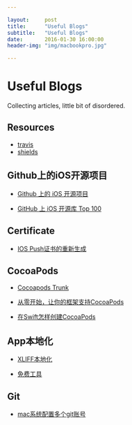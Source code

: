 ```yaml
---

layout:     post
title:      "Useful Blogs"
subtitle:   "Useful Blogs"
date:       2016-01-30 16:00:00
header-img: "img/macbookpro.jpg"

---
```


<h1>Useful Blogs</h1>

Collecting articles, little bit of disordered.

<h2>Resources</h2>

* [travis](https://travis-ci.org)
* [shields](http://shields.io)



<h2>Github上的iOS开源项目</h2>

* [Github 上的 iOS 开源项目](http://ios.jobbole.com/84684/)

* [GitHub 上 iOS 开源库 Top 100](http://ios.jobbole.com/84388/)


<h2>Certificate</h2>

* [IOS Push证书的重新生成](http://blog.csdn.net/think12/article/details/8863411)


<h2>CocoaPods</h2>

* [Cocoapods Trunk](http://www.cnblogs.com/wengzilin/p/4742530.html)

* [从零开始，让你的框架支持CocoaPods](http://www.cocoachina.com/ios/20160415/15939.html)

* [在Swift怎样创建CocoaPods](http://www.devtf.cn/?p=963)


<h2>App本地化</h2>

* [XLIFF本地化](http://www.jianshu.com/p/772b26f2ac90)

* [免费工具](http://www.ibabbleon.com/pseudolocalization.html)


<h2>Git</h2>

* [mac系统配置多个git账号](http://www.07net01.com/2015/08/891639.html)







